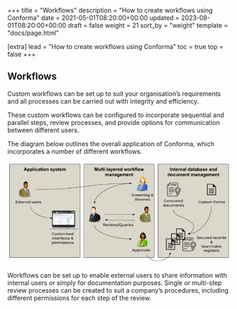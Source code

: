 +++
title = "Workflows"
description = "How to create workflows using Conforma"
date = 2021-05-01T08:20:00+00:00
updated = 2023-08-01T08:20:00+00:00
draft = false
weight = 21
sort_by = "weight"
template = "docs/page.html"

[extra]
lead = "How to create workflows using Conforma"
toc = true
top = false
+++

## Workflows

Custom workflows can be set up to suit your organisation’s requirements and all processes can be carried out with integrity and efficiency.

These custom workflows can be configured to incorporate sequential and parallel steps, review processes, and provide options for communication between different users.

The diagram below outlines the overall application of Conforma, which incorporates a number of different workflows. 

![Workflow diagram](/docs/about/demo/workflowdiagram.png)

Workflows can be set up to enable external users to share information with internal users or simply for documentation purposes. Single or multi-step review processes can be created to suit a company’s procedures, including different permissions for each step of the review.